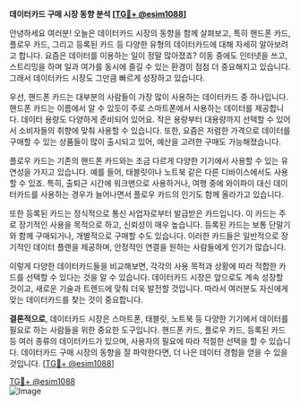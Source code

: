 **데이터카드 구매 시장 동향 분석 [[TG💪+ @esim1088](https://t.me/s/esim1088)]**

안녕하세요 여러분! 오늘은 데이터카드 시장의 동향을 함께 살펴보고, 특히 핸드폰 카드, 플로우 카드, 그리고 등록된 카드 등 다양한 유형의 데이터카드에 대해 자세히 알아보려고 합니다. 요즘은 데이터를 이용하는 일이 정말 많아졌죠? 이동 중에도 인터넷을 쓰고, 스트리밍을 하며 일과 여가를 동시에 즐길 수 있는 환경이 점점 더 중요해지고 있습니다. 그래서 데이터카드 시장도 그만큼 빠르게 성장하고 있습니다.

우선, 핸드폰 카드는 대부분의 사람들이 가장 많이 사용하는 데이터카드 중 하나입니다. 핸드폰 카드는 이름에서 알 수 있듯이 주로 스마트폰에서 사용하는 데이터를 제공합니다. 데이터 용량도 다양하게 준비되어 있어요. 작은 용량부터 대용량까지 선택할 수 있어서 소비자들의 취향에 맞춰 사용할 수 있습니다. 또한, 요즘은 저렴한 가격으로 데이터를 구매할 수 있는 상품들이 많이 출시되고 있어, 예산을 고려한 구매도 가능해졌습니다.

플로우 카드는 기존의 핸드폰 카드와는 조금 다르게 다양한 기기에서 사용할 수 있는 유연성을 가지고 있습니다. 예를 들어, 태블릿이나 노트북 같은 다른 디바이스에서도 사용할 수 있죠. 특히, 출퇴근 시간에 워크맨으로 사용하거나, 여행 중에 와이파이 대신 데이터카드를 사용하는 경우가 늘어나면서 플로우 카드의 인기도 함께 올라가고 있습니다.

또한 등록된 카드는 정식적으로 통신 사업자로부터 발급받은 카드입니다. 이 카드는 주로 장기적인 사용을 목적으로 하고, 신뢰성이 매우 높습니다. 등록된 카드는 보통 단말기와 함께 구매되거나, 개별적으로 구매할 수도 있습니다. 이러한 카드들은 일반적으로 장기적인 데이터 플랜을 제공하며, 안정적인 연결을 원하는 사람들에게 인기가 많습니다.

이렇게 다양한 데이터카드들을 비교해보면, 각각의 사용 목적과 상황에 따라 적합한 카드를 선택할 수 있다는 것을 알 수 있습니다. 데이터카드 시장은 앞으로도 계속 성장할 것이고, 새로운 기술과 트렌드에 맞춰 더욱 발전할 것입니다. 따라서 여러분도 자신에게 맞는 데이터카드를 찾는 것이 중요합니다.

**결론적으로**, 데이터카드 시장은 스마트폰, 태블릿, 노트북 등 다양한 기기에서 데이터를 필요로 하는 사람들을 위한 중요한 도구입니다. 핸드폰 카드, 플로우 카드, 등록된 카드 등 여러 종류의 데이터카드가 있으며, 사용자의 필요에 따라 적절한 선택을 할 수 있습니다. 데이터카드 구매 시장의 동향을 잘 파악한다면, 더 나은 데이터 경험을 얻을 수 있을 것입니다. [[TG💪+ @esim1088](https://t.me/s/esim1088)]

[TG💪+ @esim1088](https://t.me/s/esim1088)  
![Image](https://i.postimg.cc/Y0z9fWf4/image.png)